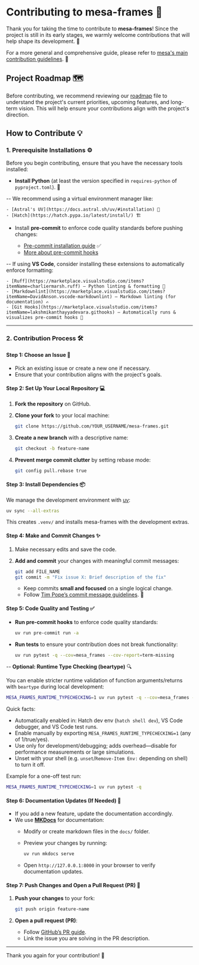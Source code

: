 # Contributing to mesa-frames 🚀

Thank you for taking the time to contribute to **mesa-frames**! Since the project is still in its early stages, we warmly welcome contributions that will help shape its development. 🎉

For a more general and comprehensive guide, please refer to [mesa's main contribution guidelines](https://github.com/projectmesa/mesa/blob/main/CONTRIBUTING.md). 📜

## Project Roadmap 🗺️

Before contributing, we recommend reviewing our [roadmap](https://projectmesa.github.io/mesa-frames/roadmap/) file to understand the project's current priorities, upcoming features, and long-term vision. This will help ensure your contributions align with the project's direction.

## How to Contribute 💡

### 1. Prerequisite Installations ⚙️

Before you begin contributing, ensure that you have the necessary tools installed:

- **Install Python** (at least the version specified in `requires-python` of `pyproject.toml`). 🐍

-- We recommend using a virtual environment manager like:

    - [Astral's UV](https://docs.astral.sh/uv/#installation) 🌟
    - [Hatch](https://hatch.pypa.io/latest/install/) 🏗️

- Install **pre-commit** to enforce code quality standards before pushing changes:

  - [Pre-commit installation guide](https://pre-commit.com/#install) ✅
  - [More about pre-commit hooks](https://stackoverflow.com/collectives/articles/71270196/how-to-use-pre-commit-to-automatically-correct-commits-and-merge-requests-with-g)

-- If using **VS Code**, consider installing these extensions to automatically enforce formatting:

    - [Ruff](https://marketplace.visualstudio.com/items?itemName=charliermarsh.ruff) – Python linting & formatting 🐾
    - [Markdownlint](https://marketplace.visualstudio.com/items?itemName=DavidAnson.vscode-markdownlint) – Markdown linting (for documentation) ✍️
    - [Git Hooks](https://marketplace.visualstudio.com/items?itemName=lakshmikanthayyadevara.githooks) – Automatically runs & visualizes pre-commit hooks 🔗

---

### 2. Contribution Process 🛠️

#### **Step 1: Choose an Issue** 📌

- Pick an existing issue or create a new one if necessary.
- Ensure that your contribution aligns with the project's goals.

#### **Step 2: Set Up Your Local Repository** 💻

1. **Fork the repository** on GitHub.
2. **Clone your fork** to your local machine:

   ```sh
   git clone https://github.com/YOUR_USERNAME/mesa-frames.git
   ```

3. **Create a new branch** with a descriptive name:

   ```sh
   git checkout -b feature-name
   ```

4. **Prevent merge commit clutter** by setting rebase mode:

   ```sh
   git config pull.rebase true
   ```

#### **Step 3: Install Dependencies** 📦

We manage the development environment with [uv](https://docs.astral.sh/uv/):

```sh
uv sync --all-extras
```

This creates `.venv/` and installs mesa-frames with the development extras.

#### **Step 4: Make and Commit Changes** ✨

1. Make necessary edits and save the code.
2. **Add and commit** your changes with meaningful commit messages:

   ```sh
   git add FILE_NAME
   git commit -m "Fix issue X: Brief description of the fix"
   ```

   - Keep commits **small and focused** on a single logical change.
   - Follow [Tim Pope’s commit message guidelines](https://tbaggery.com/2008/04/19/a-note-about-git-commit-messages.html). 📝

#### **Step 5: Code Quality and Testing** ✅

- **Run pre-commit hooks** to enforce code quality standards:

  ```sh
  uv run pre-commit run -a
  ```

- **Run tests** to ensure your contribution does not break functionality:

  ```sh
  uv run pytest -q --cov=mesa_frames --cov-report=term-missing
  ```

-- **Optional: Runtime Type Checking (beartype)** 🔍

  You can enable stricter runtime validation of function arguments/returns with `beartype` during local development:

  ```sh
  MESA_FRAMES_RUNTIME_TYPECHECKING=1 uv run pytest -q --cov=mesa_frames --cov-report=term-missing
  ```

  Quick facts:
  - Automatically enabled in: Hatch dev env (`hatch shell dev`), VS Code debugger, and VS Code test runs.
  - Enable manually by exporting `MESA_FRAMES_RUNTIME_TYPECHECKING=1` (any of 1/true/yes).
  - Use only for development/debugging; adds overhead—disable for performance measurements or large simulations.
  - Unset with your shell (e.g. `unset`/`Remove-Item Env:` depending on shell) to turn it off.

  Example for a one-off test run:
  ```sh
  MESA_FRAMES_RUNTIME_TYPECHECKING=1 uv run pytest -q
  ```

#### **Step 6: Documentation Updates (If Needed)** 📖

- If you add a new feature, update the documentation accordingly.
- We use **[MKDocs](https://www.mkdocs.org/)** for documentation:
  - Modify or create markdown files in the `docs/` folder.
  - Preview your changes by running:

    ```sh
    uv run mkdocs serve
    ```

  - Open `http://127.0.0.1:8000` in your browser to verify documentation updates.

#### **Step 7: Push Changes and Open a Pull Request (PR)** 🚀

1. **Push your changes** to your fork:

   ```sh
   git push origin feature-name
   ```

2. **Open a pull request (PR)**:
   - Follow [GitHub’s PR guide](https://help.github.com/articles/creating-a-pull-request/).
   - Link the issue you are solving in the PR description.

---

Thank you again for your contribution! 🎉
